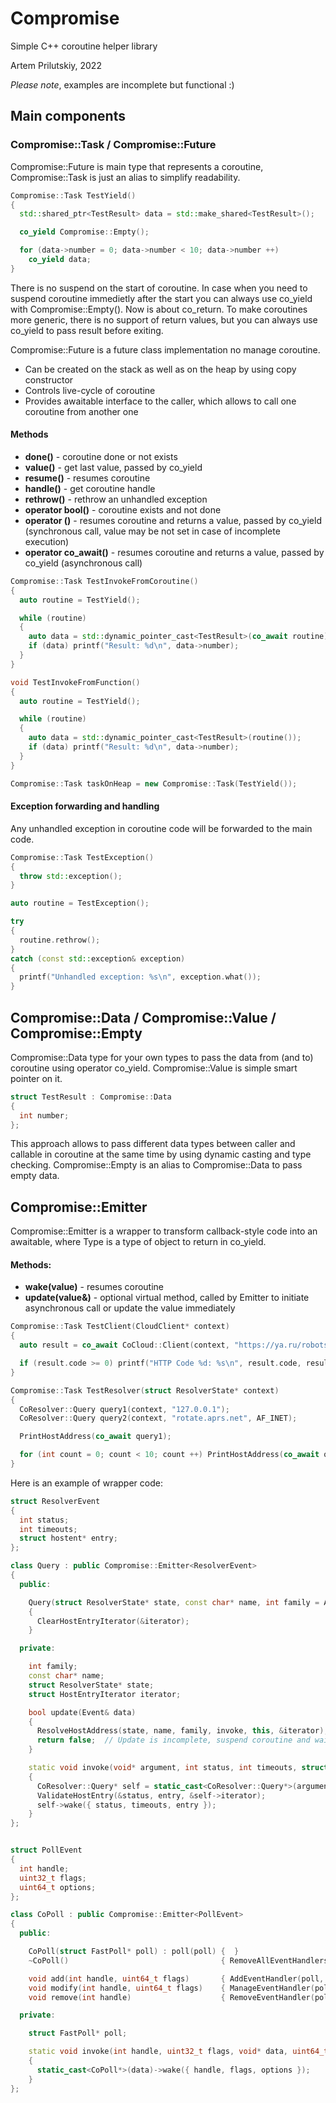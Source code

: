 # Compromise
Simple C++ coroutine helper library

Artem Prilutskiy, 2022

*Please note*, examples are incomplete but functional :)

## Main components

### Compromise::Task / Compromise::Future

Compromise::Future is main type that represents a coroutine, Compromise::Task is just an alias to simplify readability.

```C++
Compromise::Task TestYield()
{
  std::shared_ptr<TestResult> data = std::make_shared<TestResult>();

  co_yield Compromise::Empty();

  for (data->number = 0; data->number < 10; data->number ++)
    co_yield data;
}

```

There is no suspend on the start of coroutine. In case when you need to suspend coroutine immedietly after the start you can always use co_yield with Compromise::Empty().
Now is about co_return. To make coroutines more generic, there is no support of return values, but you can always use co_yield to pass result before exiting.

Compromise::Future is a future class implementation no manage coroutine.

* Can be created on the stack as well as on the heap by using copy constructor
* Controls live-cycle of coroutine
* Provides awaitable interface to the caller, which allows to call one coroutine from another one

#### Methods

* **done()** - coroutine done or not exists
* **value()** - get last value, passed by co_yield
* **resume()** - resumes coroutine
* **handle()** - get coroutine handle
* **rethrow()** - rethrow an unhandled exception
* **operator bool()** - coroutine exists and not done
* **operator ()** - resumes coroutine and returns a value, passed by co_yield (synchronous call, value may be not set in case of incomplete execution)
* **operator co_await()** - resumes coroutine and returns a value, passed by co_yield (asynchronous call)

```C++
Compromise::Task TestInvokeFromCoroutine()
{
  auto routine = TestYield();

  while (routine)
  {
    auto data = std::dynamic_pointer_cast<TestResult>(co_await routine);
    if (data) printf("Result: %d\n", data->number);
  }
}

void TestInvokeFromFunction()
{
  auto routine = TestYield();

  while (routine)
  {
    auto data = std::dynamic_pointer_cast<TestResult>(routine());
    if (data) printf("Result: %d\n", data->number);
  }
}

Compromise::Task taskOnHeap = new Compromise::Task(TestYield());

```

#### Exception forwarding and handling

Any unhandled exception in coroutine code will be forwarded to the main code.

```C++
Compromise::Task TestException()
{
  throw std::exception();
}

auto routine = TestException();

try
{
  routine.rethrow();
}
catch (const std::exception& exception)
{
  printf("Unhandled exception: %s\n", exception.what());
}


```

## Compromise::Data / Compromise::Value / Compromise::Empty

Compromise::Data type for your own types to pass the data from (and to) coroutine using operator co_yield. Compromise::Value is simple smart pointer on it.

```C++
struct TestResult : Compromise::Data
{
  int number;
};

```

This approach allows to pass different data types between caller and callable in coroutine at the same time by using dynamic casting and type checking.
Compromise::Empty is an alias to Compromise::Data to pass empty data.

## Compromise::Emitter

Compromise::Emitter is a wrapper to transform callback-style code into an awaitable, where Type is a type of object to return in co_yield.

#### Methods:

* **wake(value)** - resumes coroutine
* **update(value&)** - optional virtual method, called by Emitter to initiate asynchronous call or update the value immediately

```C++
Compromise::Task TestClient(CloudClient* context)
{
  auto result = co_await CoCloud::Client(context, "https://ya.ru/robots.txt");

  if (result.code >= 0) printf("HTTP Code %d: %s\n", result.code, result.data);
}

Compromise::Task TestResolver(struct ResolverState* context)
{
  CoResolver::Query query1(context, "127.0.0.1");
  CoResolver::Query query2(context, "rotate.aprs.net", AF_INET);

  PrintHostAddress(co_await query1);

  for (int count = 0; count < 10; count ++) PrintHostAddress(co_await query2);
}
```

Here is an example of wrapper code:

```C++
struct ResolverEvent
{
  int status;
  int timeouts;
  struct hostent* entry;
};

class Query : public Compromise::Emitter<ResolverEvent>
{
  public:

    Query(struct ResolverState* state, const char* name, int family = AF_UNSPEC) : state(state), name(name), family(family)
    {
      ClearHostEntryIterator(&iterator);
    }

  private:

    int family;
    const char* name;
    struct ResolverState* state;
    struct HostEntryIterator iterator;

    bool update(Event& data)
    {
      ResolveHostAddress(state, name, family, invoke, this, &iterator);
      return false;  // Update is incomplete, suspend coroutine and wait for call to wake()
    }

    static void invoke(void* argument, int status, int timeouts, struct hostent* entry)
    {
      CoResolver::Query* self = static_cast<CoResolver::Query*>(argument);
      ValidateHostEntry(&status, entry, &self->iterator);
      self->wake({ status, timeouts, entry });
    }
};


struct PollEvent
{
  int handle;
  uint32_t flags;
  uint64_t options;
};

class CoPoll : public Compromise::Emitter<PollEvent>
{
  public:

    CoPoll(struct FastPoll* poll) : poll(poll) {  }
    ~CoPoll()                                  { RemoveAllEventHandlers(poll, invoke, this);            }

    void add(int handle, uint64_t flags)       { AddEventHandler(poll, handle, flags, invoke, this);    }
    void modify(int handle, uint64_t flags)    { ManageEventHandler(poll, handle, flags, invoke, this); }
    void remove(int handle)                    { RemoveEventHandler(poll, handle);                      }

  private:

    struct FastPoll* poll;

    static void invoke(int handle, uint32_t flags, void* data, uint64_t options)
    {
      static_cast<CoPoll*>(data)->wake({ handle, flags, options });
    }
};

```

